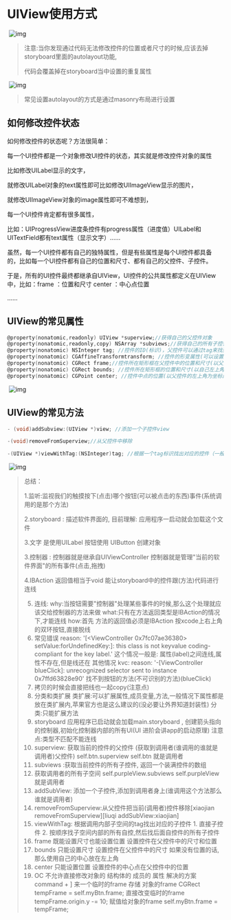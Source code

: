 # UIView使用方式

​        ![img](https://uploader.shimo.im/f/iXi7EdxVvVMG6KnL.png!thumbnail)      

>   注意:当你发现通过代码无法修改控件的位置或者尺寸的时候,应该去掉storyboard里面的autolayout功能,
>
>   代码会覆盖掉在storyboard当中设置的重复属性

​        ![img](https://uploader.shimo.im/f/pwcnpa6mml3AVWj9.png!thumbnail)      

>   常见设置autolayout的方式是通过masonry布局进行设置

## 如何修改控件状态

如何修改控件的状态呢？方法很简单：

每一个UI控件都是一个对象修改UI控件的状态，其实就是修改控件对象的属性

比如修改UILabel显示的文字，

就修改UILabel对象的text属性即可比如修改UIImageView显示的图片，

就修改UIImageView对象的image属性即可不难想到，

每一个UI控件肯定都有很多属性，

比如：UIProgressView进度条控件有progress属性（进度值）UILabel和UITextField都有text属性（显示文字）……

虽然，每一个UI控件都有自己的独特属性，但是有些属性是每个UI控件都具备的，比如每一个UI控件都有自己的位置和尺寸、都有自己的父控件、子控件。

于是，所有的UI控件最终都继承自UIView，UI控件的公共属性都定义在UIView中，比如：frame ：位置和尺寸 center ：中心点位置 

……



## UIView的常见属性

```objective-c
@property(nonatomic,readonly) UIView *superview;//获得自己的父控件对象 
@property(nonatomic,readonly,copy) NSArray *subviews;//获得自己的所有子控件对象  
@property(nonatomic) NSInteger tag; //控件的ID(标识)，父控件可以通过tag来找到对应的子控件 
@property(nonatomic) CGAffineTransformtransform; //控件的形变属性(可以设置旋转角度、比例缩放、平移等属性)
@property(nonatomic) CGRect frame;//控件所在矩形框在父控件中的位置和尺寸(以父控件的左上角为坐标原点)可以定义控件的位置(origin)和大小(size)
@property(nonatomic) CGRect bounds; //控件所在矩形框的位置和尺寸(以自己左上角为坐标原点，所以bounds的x、y一般为0)注意:如果没有设置位置的情况下,把自己的左上角放在控制器的中心点可以定义控件的大小W H(size)
@property(nonatomic) CGPoint center; //控件中点的位置(以父控件的左上角为坐标原点)可以定义控件的位置X Y(center)
```



​        ![img](https://uploader.shimo.im/f/1Yny4KQTQn8y7UHA.png!thumbnail)      



## UIView的常见方法

```objective-c
- (void)addSubview:(UIView *)view; //添加一个子控件view

-(void)removeFromSuperview;//从父控件中移除

-(UIView *)viewWithTag:(NSInteger)tag; //根据一个tag标识找出对应的控件（一般都是子控件）
```

​        ![img](https://uploader.shimo.im/f/Ba181upXptSgERn9.png!thumbnail)      

>   总结：
>
>   1.监听:监视我们的触摸按下(点击)哪个按钮(可以被点击的东西)事件(系统调用的是那个方法)
>
>   2.storyboard : 描述软件界面的, 目前理解: 应用程序一启动就会加载这个文件
>
>    3.文字 是使用UILabel 按钮使用 UIButton 创建对象 
>
>    3.控制器 : 控制器就是继承自UIViewController  控制器就是管理"当前的软件界面"的所有事件(点击,拖拽)  
>
>   4.IBAction 返回值相当于void  能让storyboard中的控件跟(方法)代码进行连线 
>
>   5.  连线:   why:当按钮需要"控制器"处理某些事件的时候,那么这个处理就应该交给控制器的方法来做  what:只有在方法返回类型是IBAction的情况下,才能连线  how:首先 方法的返回值必须是IBAction 按xcode上右上角的双环按钮,直接脱线 
>   6.   常见错误   reason: '[<ViewController 0x7fc07ae36380> setValue:forUndefinedKey:]: this class is not keyvalue coding-compliant for the key label.'  这个情况一般是: 属性(label)之间连线,属性不存在,但是线还在    其他情况 kvc:   reason: '-[ViewController blueClick]: unrecognized selector sent to instance 0x7ffd63828e90'  找不到按钮的方法(不可识别的方法)(blueClick)  
>   7.  拷贝的时候会直接把线也一起copy(注意点) 
>   8.   分类和类扩展   类扩展:可以扩展属性,成员变量,方法,一般情况下属性都是放在类扩展内,苹果官方也是这么建议的(没必要让外界知道封装性)  分类:只能扩展方法
>   9.    storyboard 应用程序已启动就会加载main.storyboard , 创建箭头指向的控制器,初始化控制器内部的所有UI(UI   进阶会讲app的启动原理)   注意点:类型不匹配不能连线 
>   10.  superview: 获取当前的控件的父控件 (获取到调用者(谁调用的谁就是调用者)父控件)   self.btn.superview  self.btn 就是调用者  
>   11.   subviews :获取当前控件的所有子控件, 返回一个装满控件的数组
>   12.   获取调用者的所有子空间        self.purpleView.subviews  self.purpleView 就是调用者 
>   13.  addSubView: 添加一个子控件,添加到调用者身上(谁调用这个方法那么谁就是调用者)  
>   14.  removeFromSuperview:从父控件把当前(调用者)控件移除[xiaojian removeFromSuperview][liuqi addSubView:xiaojian] 
>   15.   viewWithTag: 根据调用内部子空间的tag找出对应的子控件         1. 直接子控件         2. 按顺序找子空间内部的所有自控,然后找后面自控件的所有子控件
>   16.  frame 既能设置尺寸也能设置位置   设置控件在父控件中的尺寸和位置 
>   17.   bounds 只能设置尺寸   设置控件在父控件中的尺寸 如果没有位置的话,那么使用自己的中心放在左上角 
>   18.  center 只能设置位置   设置控件的中心点在父控件中的位置
>   19.   OC 不允许直接修改对象的 结构体的 成员的 属性   解决的方案  command + ]     来一个临时的frame 存储 对象的frame     CGRect tempFrame = self.myBtn.frame;     直接改变临时的frame     tempFrame.origin.y -= 10;    赋值给对象的frame     self.myBtn.frame = tempFrame; 

